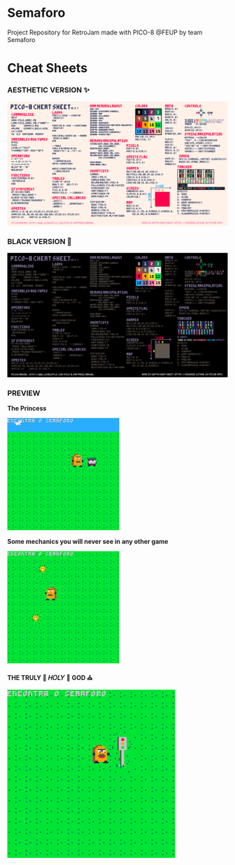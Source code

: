 # Semaforo
Project Repository for RetroJam made with PICO-8 @FEUP by team Semaforo

# Cheat Sheets

### AESTHETIC VERSION ✨

![PINKY](poste/CheatSheetAesthetic.png)

### BLACK VERSION 🖤
![EMO](poste/CheatSheetBlack.png)

### PREVIEW

**The Princess**

![lilpump](poste/thebitchweweresupposetosave.gif)

**Some mechanics you will never see in any other game**

![clima](poste/movements.gif)

**THE TRULY 🙏 𝐻𝑂𝐿𝑌 🙏 GOD ⛪**

![21malone](poste/semaforo.png)
